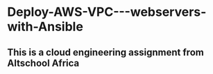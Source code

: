 # Deploy-AWS-VPC---webservers-with-Ansible
## This is a cloud engineering assignment from Altschool Africa
